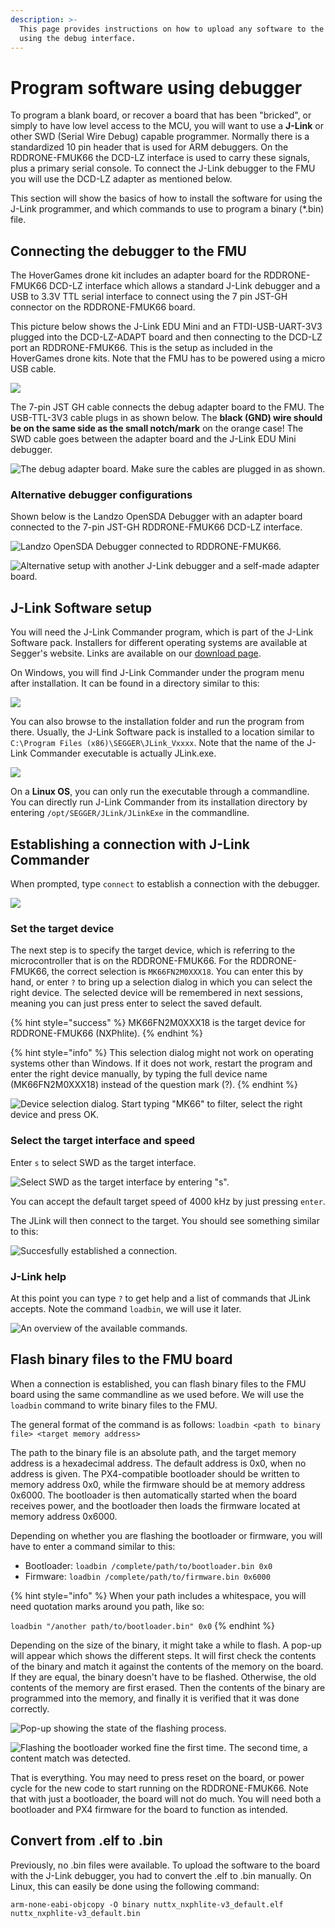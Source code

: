```yaml
---
description: >-
  This page provides instructions on how to upload any software to the board
  using the debug interface.
---
```


# Program software using debugger

To program a blank board, or recover a board that has been "bricked", or simply to have low level access to the MCU, you will want to use a **J-Link** or other SWD \(Serial Wire Debug\) capable programmer. Normally there is a standardized 10 pin header that is used for ARM debuggers. On the RDDRONE-FMUK66 the DCD-LZ interface is used to carry these signals, plus a primary serial console. To connect the J-Link debugger to the FMU you will use the DCD-LZ adapter as mentioned below.

This section will show the basics of how to install the software for using the J-Link programmer, and which commands to use to program a binary \(\*.bin\) file.

## Connecting the debugger to the FMU

The HoverGames drone kit includes an adapter board for the RDDRONE-FMUK66 DCD-LZ interface which allows a standard J-Link debugger and a USB to 3.3V TTL serial interface to connect using the 7 pin JST-GH connector on the RDDRONE-FMUK66 board.

This picture below shows the J-Link EDU Mini and an FTDI-USB-UART-3V3 plugged into the DCD-LZ-ADAPT board and then connecting to the DCD-LZ port an RDDRONE-FMUK66. This is the setup as included in the HoverGames drone kits. Note that the FMU has to be powered using a micro USB cable.

![](../.gitbook/assets/20190626_103732%20%281%29.jpg)

The 7-pin JST GH cable connects the debug adapter board to the FMU. The USB-TTL-3V3 cable plugs in as shown below. The **black \(GND\) wire should be on the same side as the small notch/mark** on the orange case! The SWD cable goes between the adapter board and the J-Link EDU Mini debugger. 

![The debug adapter board. Make sure the cables are plugged in as shown.](../.gitbook/assets/20190711_093531.jpg)

### Alternative debugger configurations

Shown below is the Landzo OpenSDA Debugger with an adapter board connected to the 7-pin JST-GH RDDRONE-FMUK66 DCD-LZ interface.

![Landzo OpenSDA Debugger connected to RDDRONE-FMUK66.](../.gitbook/assets/IMG_20180211_150140.png)

![Alternative setup with another J-Link debugger and a self-made adapter board.](../.gitbook/assets/afbeelding%20%286%29.png)

## J-Link Software setup

You will need the J-Link Commander program, which is part of the J-Link Software pack. Installers for different operating systems are available at Segger's website. Links are available on our [download page](../downloads.md#j-link-software-and-documentation-pack).

On Windows, you will find J-Link Commander under the program menu after installation. It can be found in a directory similar to this:

![](../.gitbook/assets/SegggerJlink-ProgramMenu.png)

You can also browse to the installation folder and run the program from there. Usually, the J-Link Software pack is installed to a location similar to `C:\Program Files (x86)\SEGGER\JLink_Vxxxx`. Note that the name of the J-Link Commander executable is actually JLink.exe.

![](../.gitbook/assets/Segger-JLink-browse.png)

On a **Linux OS**, you can only run the executable through a commandline. You can directly run J-Link Commander from its installation directory by entering `/opt/SEGGER/JLink/JLinkExe` in the commandline.

## Establishing a connection with J-Link Commander

When prompted, type `connect` to establish a connection with the debugger.

![](../.gitbook/assets/Jlink-connect.png)

### Set the target device

The next step is to specify the target device, which is referring to the microcontroller that is on the RDDRONE-FMUK66. For the RDDRONE-FMUK66, the correct selection is `MK66FN2M0XXX18`. You can enter this by hand, or enter `?` to bring up a selection dialog in which you can select the right device. The selected device will be remembered in next sessions, meaning you can just press enter to select the saved default.

{% hint style="success" %}
MK66FN2M0XXX18 is the target device for RDDRONE-FMUK66 \(NXPhlite\).
{% endhint %}

{% hint style="info" %}
This selection dialog might not work on operating systems other than Windows. If it does not work, restart the program and enter the right device manually, by typing the full device name \(MK66FN2M0XXX18\) instead of the question mark \(?\).
{% endhint %}

![Device selection dialog. Start typing &quot;MK66&quot; to filter, select the right device and press OK.](../.gitbook/assets/Jlink-TargetDeviceSetting.png)

### Select the target interface and speed

 Enter `s` to select SWD as the target interface. 

![Select SWD as the target interface by entering &quot;s&quot;.](../.gitbook/assets/Jlink-SWDorJTAG.png)

You can accept the default target speed of 4000 kHz by just pressing `enter`.

The JLink will then connect to the target. You should see something similar to this:

![Succesfully established a connection.](../.gitbook/assets/jink-TargetSpeedandConnectimport.png)

### J-Link help

At this point you can type `?` to get help and a list of commands that JLink accepts. Note the command `loadbin`, we will use it later.

![An overview of the available commands.](../.gitbook/assets/jlink-help.png)

## Flash binary files to the FMU board

When a connection is established, you can flash binary files to the FMU board using the same commandline as we used before. We will use the `loadbin` command to write binary files to the FMU.

The general format of the command is as follows: `loadbin <path to binary file> <target memory address>`

The path to the binary file is an absolute path, and the target memory address is a hexadecimal address. The default address is 0x0, when no address is given. The PX4-compatible bootloader should be written to memory address 0x0, while the firmware should be at memory address 0x6000. The bootloader is then automatically started when the board receives power, and the bootloader then loads the firmware located at memory address 0x6000.

Depending on whether you are flashing the bootloader or firmware, you will have to enter a command similar to this:

* Bootloader: `loadbin /complete/path/to/bootloader.bin 0x0`
* Firmware: `loadbin /complete/path/to/firmware.bin 0x6000`

{% hint style="info" %}
When your path includes a whitespace, you will need quotation marks around you path, like so:

`loadbin "/another path/to/bootloader.bin" 0x0`
{% endhint %}

Depending on the size of the binary, it might take a while to flash. A pop-up will appear which shows the different steps. It will first check the contents of the binary and match it against the contents of the memory on the board. If they are equal, the binary doesn't have to be flashed. Otherwise, the old contents of the memory are first erased. Then the contents of the binary are programmed into the memory, and finally it is verified that it was done correctly.



![Pop-up showing the state of the flashing process.](../.gitbook/assets/jlink-programming2.png)

![Flashing the bootloader worked fine the first time. The second time, a content match was detected.](../.gitbook/assets/image%20%2865%29.png)

That is everything. You may need to press reset on the board, or power cycle for the new code to start running on the RDDRONE-FMUK66. Note that with just a bootloader, the board will not do much. You will need both a bootloader and PX4 firmware for the board to function as intended.

## Convert from .elf to .bin

Previously, no .bin files were available. To upload the software to the board with the J-Link debugger, you had to convert the .elf to .bin manually. On Linux, this can easily be done using the following command:

`arm-none-eabi-objcopy -O binary nuttx_nxphlite-v3_default.elf nuttx_nxphlite-v3_default.bin`

